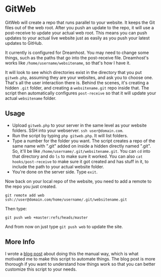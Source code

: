 GitWeb
=========

GitWeb will create a repo that runs parallel to your website. It keeps the Git files out of the web root.  After you push an update to the repo, it will use a post-receive to update your actual web root.  This means you can push updates to your actual live website just as easily as you push your latest updates to GitHub.

It currently is configured for Dreamhost. You may need to change some things, such as the paths that go into the post-receive file. Dreamhost's works like `/home/username/websitename`, so that's how I have it.

It will look to see which directories exist in the directory that you put `gitweb.php`, assuming they are your websites, and ask you to choose one.  That's all the user interaction there is.  Behind the scenes, it's creating a hidden `.git` folder, and creating a `websitename.git` repo inside that. The script then automatically configures `post-receive` so that it will update your actual `websitename` folder.

Usage
-----------

 - Upload `gitweb.php` to your server in the same level as your website folders.  SSH into your webserver. `ssh user@domain.com`.
 - Run the script by typing `php gitweb.php`. It will list folders.
 - Type a number for the folder you want. The script creates a repo of the same name with ".git" added on inside a hidden directly named ".git". So, it'll be like `/home/username/.git/websitename.git`.  You can `cd` into that directory and do `ls` to make sure it worked.  You can also `cat hooks/post-receive` to make sure it got created and has stuff in it, to include the path to your actual website folder.
 - You're done on the server side. Type `exit`.

Now back on your local repo of the website, you need to add a remote to the repo you just created.
```
git remote add web ssh://user@domain.com/home/username/.git/websitename.git
```
Then type:
```
git push web +master:refs/heads/master
```
And from now on just type `git push web` to update the site.

More Info
-------
I wrote a [blog post](http://www.scottpigeon.com/setting-up-ssh-and-git-on-dreamhost/) about doing this the manual way, which is what motivated me to make this script to automate things. The blog post is more thorough if you want to understand how things work so that you can better customize this script to your needs.
